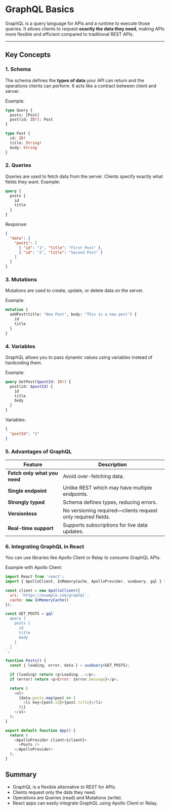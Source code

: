 # GraphQL Basics

GraphQL is a query language for APIs and a runtime to execute those queries. It allows clients to request **exactly the data they need**, making APIs more flexible and efficient compared to traditional REST APIs.

---

## Key Concepts

### 1. **Schema**
The schema defines the **types of data** your API can return and the operations clients can perform. It acts like a contract between client and server.

Example:
```graphql
type Query {
  posts: [Post]
  post(id: ID!): Post
}

type Post {
  id: ID!
  title: String!
  body: String
}
```
### 2. Queries
Queries are used to fetch data from the server. Clients specify exactly what fields they want.
Example:
```graphql
query {
  posts {
    id
    title
  }
}
```
Response:
```json
{
  "data": {
    "posts": [
      { "id": "1", "title": "First Post" },
      { "id": "2", "title": "Second Post" }
    ]
  }
}
```
### 3. Mutations

Mutations are used to create, update, or delete data on the server.

Example:
```graphql
mutation {
  addPost(title: "New Post", body: "This is a new post") {
    id
    title
  }
}
```
### 4. Variables
GraphQL allows you to pass dynamic values using variables instead of hardcoding them.

Example:
```graphql
query GetPost($postId: ID!) {
  post(id: $postId) {
    id
    title
    body
  }
}
```
Variables:
```json 
{
  "postId": "1"
}
```
### 5. Advantages of GraphQL
| Feature                      | Description                                                  |
| ---------------------------- | ------------------------------------------------------------ |
| **Fetch only what you need** | Avoid over-fetching data.                                    |
| **Single endpoint**          | Unlike REST which may have multiple endpoints.               |
| **Strongly typed**           | Schema defines types, reducing errors.                       |
| **Versionless**              | No versioning required—clients request only required fields. |
| **Real-time support**        | Supports subscriptions for live data updates.                |

### 6. Integrating GraphQL in React
You can use libraries like Apollo Client or Relay to consume GraphQL APIs.

Example with Apollo Client:
```js
import React from 'react';
import { ApolloClient, InMemoryCache, ApolloProvider, useQuery, gql } from '@apollo/client';

const client = new ApolloClient({
  uri: 'https://example.com/graphql',
  cache: new InMemoryCache()
});

const GET_POSTS = gql`
  query {
    posts {
      id
      title
      body
    }
  }
`;

function Posts() {
  const { loading, error, data } = useQuery(GET_POSTS);

  if (loading) return <p>Loading...</p>;
  if (error) return <p>Error: {error.message}</p>;

  return (
    <ul>
      {data.posts.map(post => (
        <li key={post.id}>{post.title}</li>
      ))}
    </ul>
  );
}

export default function App() {
  return (
    <ApolloProvider client={client}>
      <Posts />
    </ApolloProvider>
  );
}
```

## Summary
 - GraphQL is a flexible alternative to REST for APIs.
 - Clients request only the data they need.
 - Operations are Queries (read) and Mutations (write).
 - React apps can easily integrate GraphQL using Apollo Client or Relay.